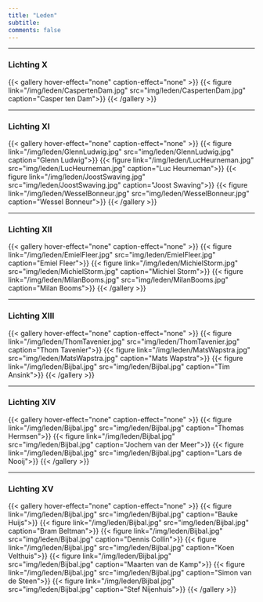 ```yaml
---
title: "Leden"
subtitle: 
comments: false
---
```


---
### Lichting X
{{< gallery hover-effect="none" caption-effect="none" >}}
{{< figure link="/img/leden/CaspertenDam.jpg" src="img/leden/CaspertenDam.jpg" caption="Casper ten Dam">}}
{{< /gallery >}}

---
### Lichting XI
{{< gallery hover-effect="none" caption-effect="none" >}}
{{< figure link="/img/leden/GlennLudwig.jpg" src="img/leden/GlennLudwig.jpg" caption="Glenn Ludwig">}}
{{< figure link="/img/leden/LucHeurneman.jpg" src="img/leden/LucHeurneman.jpg" caption="Luc Heurneman">}}
{{< figure link="/img/leden/JoostSwaving.jpg" src="img/leden/JoostSwaving.jpg" caption="Joost Swaving">}}
{{< figure link="/img/leden/WesselBonneur.jpg" src="img/leden/WesselBonneur.jpg" caption="Wessel Bonneur">}}
{{< /gallery >}}

---
### Lichting XII
{{< gallery hover-effect="none" caption-effect="none" >}}
{{< figure link="/img/leden/EmielFleer.jpg" src="img/leden/EmielFleer.jpg" caption="Emiel Fleer">}}
{{< figure link="/img/leden/MichielStorm.jpg" src="img/leden/MichielStorm.jpg" caption="Michiel Storm">}}
{{< figure link="/img/leden/MilanBooms.jpg" src="img/leden/MilanBooms.jpg" caption="Milan Booms">}}
{{< /gallery >}}

---
### Lichting XIII
{{< gallery hover-effect="none" caption-effect="none" >}}
{{< figure link="/img/leden/ThomTavenier.jpg" src="img/leden/ThomTavenier.jpg" caption="Thom Tavenier">}}
{{< figure link="/img/leden/MatsWapstra.jpg" src="img/leden/MatsWapstra.jpg" caption="Mats Wapstra">}}
{{< figure link="/img/leden/Bijbal.jpg" src="img/leden/Bijbal.jpg" caption="Tim Ansink">}}
{{< /gallery >}}

---
### Lichting XIV
{{< gallery hover-effect="none" caption-effect="none" >}}
{{< figure link="/img/leden/Bijbal.jpg" src="img/leden/Bijbal.jpg" caption="Thomas Hermsen">}}
{{< figure link="/img/leden/Bijbal.jpg" src="img/leden/Bijbal.jpg" caption="Jochem van der Meer">}}
{{< figure link="/img/leden/Bijbal.jpg" src="img/leden/Bijbal.jpg" caption="Lars de Nooij">}}
{{< /gallery >}}

---
### Lichting XV
{{< gallery hover-effect="none" caption-effect="none" >}}
{{< figure link="/img/leden/Bijbal.jpg" src="img/leden/Bijbal.jpg" caption="Bauke Huijs">}}
{{< figure link="/img/leden/Bijbal.jpg" src="img/leden/Bijbal.jpg" caption="Bram Beltman">}}
{{< figure link="/img/leden/Bijbal.jpg" src="img/leden/Bijbal.jpg" caption="Dennis Collin">}}
{{< figure link="/img/leden/Bijbal.jpg" src="img/leden/Bijbal.jpg" caption="Koen Velthuis">}}
{{< figure link="/img/leden/Bijbal.jpg" src="img/leden/Bijbal.jpg" caption="Maarten van de Kamp">}}
{{< figure link="/img/leden/Bijbal.jpg" src="img/leden/Bijbal.jpg" caption="Simon van de Steen">}}
{{< figure link="/img/leden/Bijbal.jpg" src="img/leden/Bijbal.jpg" caption="Stef Nijenhuis">}}
{{< /gallery >}}
